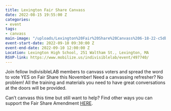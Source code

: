 ```yaml
---
title: Lexington Fair Share Canvass
date: 2022-08-15 19:55:00 Z
categories:
- event
tags:
- canvass
main-image: "/uploads/Lexington%20Fair%20Share%20Canvass%206-18-22-c5db1b.png"
event-start-date: 2022-09-10 09:30:00 Z
event-end-date: 2022-09-10 12:00:00 Z
Location: Lexington High School, 251 Waltham St., Lexington, MA
RSVP-link: https://www.mobilize.us/indivisiblelab/event/497740/
---
```


Join fellow IndivisibleLAB members to canvass voters and spread the word to vote YES on Fair Share this November! Need a canvassing refresher? No problem! All the training and materials you need to have great conversations at the doors will be provided.

Can’t canvass this time but still want to help? Find other ways you can support the Fair Share Amendment [HERE](https://indivisiblelab.org/action/2022/08/15/help-pass-the-fair-share-amendment.html).